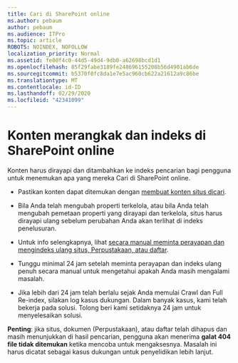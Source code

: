 ```yaml
---
title: Cari di SharePoint online
ms.author: pebaum
author: pebaum
ms.audience: ITPro
ms.topic: article
ROBOTS: NOINDEX, NOFOLLOW
localization_priority: Normal
ms.assetid: fe00f4c0-44d5-49d4-9db0-a62698bcd1d1
ms.openlocfilehash: 85f29fabe3189fe248696155208b56d4901ab6de
ms.sourcegitcommit: b5370f0fc8da1e7e5ac960cb622a21612a9c86be
ms.translationtype: MT
ms.contentlocale: id-ID
ms.lasthandoff: 02/29/2020
ms.locfileid: "42341099"
---
```

# <a name="content-crawling-and-indexing-in-sharepoint-online"></a>Konten merangkak dan indeks di SharePoint online

Konten harus dirayapi dan ditambahkan ke indeks pencarian bagi pengguna untuk menemukan apa yang mereka Cari di SharePoint online.

- Pastikan konten dapat ditemukan dengan [membuat konten situs dicari](https://docs.microsoft.com/sharepoint/make-site-content-searchable).

- Bila Anda telah mengubah properti terkelola, atau bila Anda telah mengubah pemetaan properti yang dirayapi dan terkelola, situs harus dirayapi ulang sebelum perubahan Anda akan terlihat di indeks penelusuran.

- Untuk info selengkapnya, lihat [secara manual meminta perayapan dan mengindeks ulang situs, Perpustakaan, atau daftar](https://docs.microsoft.com/sharepoint/crawl-site-content).

- Tunggu minimal 24 jam setelah meminta perayapan dan indeks ulang penuh secara manual untuk mengetahui apakah Anda masih mengalami masalah.

- Jika lebih dari 24 jam telah berlalu sejak Anda memulai Crawl dan Full Re-index, silakan log kasus dukungan. Dalam banyak kasus, kami telah bekerja pada solusi. Tolong beri kami setidaknya 24 jam untuk menyelesaikan solusi.

**Penting**: jika situs, dokumen (Perpustakaan), atau daftar telah dihapus dan masih menunjukkan di hasil pencarian, pengguna akan menerima **galat 404 file tidak ditemukan** ketika mencoba untuk mengaksesnya. Masalah ini harus dicatat sebagai kasus dukungan untuk penyelidikan lebih lanjut.



